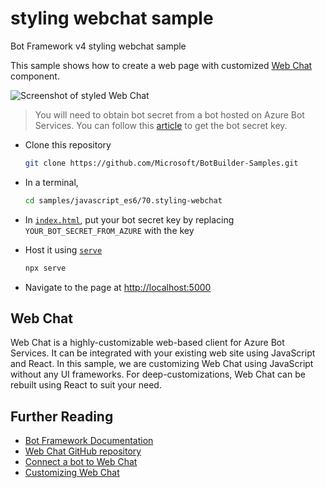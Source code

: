 # styling webchat sample

Bot Framework v4 styling webchat sample

This sample shows how to create a web page with customized [Web Chat](https://github.com/Microsoft/BotFramework-WebChat/) component.

![Screenshot of styled Web Chat](https://raw.githubusercontent.com/Microsoft/BotBuilder-Samples/master/samples/javascript_es6/70.styling-webchat/screenshot.png)

> You will need to obtain bot secret from a bot hosted on Azure Bot Services. You can follow this [article](https://docs.microsoft.com/en-us/azure/bot-service/bot-service-channel-connect-webchat?view=azure-bot-service-3.0#step-1) to get the bot secret key.

- Clone this repository

   ```sh
   git clone https://github.com/Microsoft/BotBuilder-Samples.git
   ```

- In a terminal,

   ```sh
   cd samples/javascript_es6/70.styling-webchat
   ```

- In [`index.html`](https://github.com/Microsoft/BotBuilder-Samples/tree/v4/samples/javascript_es6/70.styling-webchat), put your bot secret key by replacing `YOUR_BOT_SECRET_FROM_AZURE` with the key
- Host it using [`serve`](https://npmjs.com/package/serve)

   ```sh
   npx serve
   ```

- Navigate to the page at [http://localhost:5000](http://localhost:5000/)

## Web Chat

Web Chat is a highly-customizable web-based client for Azure Bot Services. It can be integrated with your existing web site using JavaScript and React. In this sample, we are customizing Web Chat using JavaScript without any UI frameworks. For deep-customizations, Web Chat can be rebuilt using React to suit your need.

## Further Reading

- [Bot Framework Documentation](https://docs.botframework.com/)
- [Web Chat GitHub repository](https://github.com/Microsoft/BotFramework-WebChat/tree/v4)
- [Connect a bot to Web Chat](https://docs.microsoft.com/en-us/azure/bot-service/bot-service-channel-connect-webchat?view=azure-bot-service-3.0#step-1)
- [Customizing Web Chat](https://github.com/Microsoft/BotFramework-WebChat/blob/v4/SAMPLES.md)
